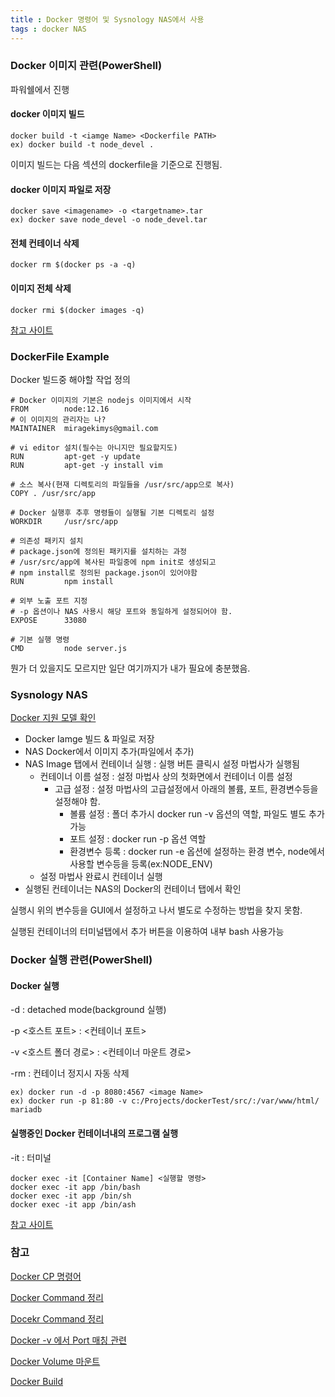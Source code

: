 ```yaml
---
title : Docker 명령어 및 Sysnology NAS에서 사용 
tags : docker NAS
---
```

### Docker 이미지 관련(PowerShell)
파워쉘에서 진행
#### docker 이미지 빌드 
```
docker build -t <iamge Name> <Dockerfile PATH>
ex) docker build -t node_devel .
```
이미지 빌드는 다음 섹션의 dockerfile을 기준으로 진행됨.

#### docker 이미지 파일로 저장
```
docker save <imagename> -o <targetname>.tar
ex) docker save node_devel -o node_devel.tar
```

#### 전체 컨테이너 삭제
```
docker rm $(docker ps -a -q)
```
#### 이미지 전체 삭제
```
docker rmi $(docker images -q)
```
[참고 사이트](https://pandora.tistory.com/202)

### DockerFile Example
Docker 빌드중 해야할 작업 정의
```
# Docker 이미지의 기본은 nodejs 이미지에서 시작 
FROM        node:12.16
# 이 이미지의 관리자는 나?
MAINTAINER  miragekimys@gmail.com

# vi editor 설치(필수는 아니지만 필요할지도)
RUN         apt-get -y update
RUN         apt-get -y install vim
 
# 소스 복사(현재 디렉토리의 파일들을 /usr/src/app으로 복사)
COPY . /usr/src/app  
 
# Docker 실행후 추후 명령들이 실행될 기본 디렉토리 설정
WORKDIR     /usr/src/app

# 의존성 패키지 설치
# package.json에 정의된 패키지를 설치하는 과정 
# /usr/src/app에 복사된 파일중에 npm init로 생성되고
# npm install로 정의된 package.json이 있어야함
RUN         npm install
 
# 외부 노출 포트 지정
# -p 옵션이나 NAS 사용시 해당 포트와 동일하게 설정되어야 함. 
EXPOSE      33080

# 기본 실행 명령
CMD         node server.js
```
뭔가 더 있을지도 모르지만 일단 여기까지가 내가 필요에 충분했음.

### Sysnology NAS
[Docker 지원 모델 확인](https://www.synology.com/ko-kr/dsm/packages/Docker)
* Docker Iamge 빌드 & 파일로 저장
* NAS Docker에서 이미지 추가(파일에서 추가)
* NAS Image 탭에서 컨테이너 실행 : 실행 버튼 클릭시 설정 마법사가 실행됨
    * 컨테이너 이름 설정 : 설정 마법사 상의 첫화면에서 컨테이너 이름 설정
        * 고급 설정 : 설정 마법사의 고급설정에서 아래의 볼륨, 포트, 환경변수등을 설정해야 함.
            * 볼륨 설정 : 폴더 추가시 docker run -v 옵션의 역할, 파일도 별도 추가 가능
            * 포트 설정 : docker run -p 옵션 역할
            * 환경변수 등록 : docker run -e 옵션에 설정하는 환경 변수, node에서 사용할 변수등을 등록(ex:NODE_ENV)
    * 설정 마법사 완료시 컨테이너 실행 
* 실행된 컨테이너는 NAS의 Docker의 컨테이너 탭에서 확인 

실행시 위의 변수등을 GUI에서 설정하고 나서 별도로 수정하는 방법을 찾지 못함.

실행된 컨테이너의 터미널탭에서 추가 버튼을 이용하여 내부 bash 사용가능

### Docker 실행 관련(PowerShell)
#### Docker 실행
-d : detached mode(background 실행)

-p <호스트 포트> : <컨테이너 포트>

-v <호스트 폴더 경로> : <컨테이너 마운트 경로>

-rm : 컨테이너 정지시 자동 삭제
```
ex) docker run -d -p 8080:4567 <image Name>
ex) docker run -p 81:80 -v c:/Projects/dockerTest/src/:/var/www/html/ mariadb
```
#### 실행중인 Docker 컨테이너내의 프로그램 실행
-it : 터미널 
```
docker exec -it [Container Name] <실행할 명령>
docker exec -it app /bin/bash
docker exec -it app /bin/sh
docker exec -it app /bin/ash
```
[참고 사이트](http://pyrasis.com/book/DockerForTheReallyImpatient/Chapter20/28)

### 참고
[Docker CP 명령어](https://www.leafcats.com/163)

[Docker Command 정리](https://jungwoon.github.io/docker/2019/01/11/Docker-1/)

[Docekr Command 정리](http://pyrasis.com/Docker/Docker-HOWTO#stop)

[Docker -v 에서 Port 매칭 관련](https://stackoverflow.com/questions/48629001/trying-to-run-a-simple-express-server-on-a-docker-but-cant-access-any-routes)

[Docker Volume 마운트](https://stackoverflow.com/questions/47162825/docker-volumes-on-windows-10)

[Docker Build](https://subicura.com/2017/02/10/docker-guide-for-beginners-create-image-and-deploy.html#sinatra-%EC%9B%B9-%EC%95%A0%ED%94%8C%EB%A6%AC%EC%BC%80%EC%9D%B4%EC%85%98-%EC%83%98%ED%94%8C)